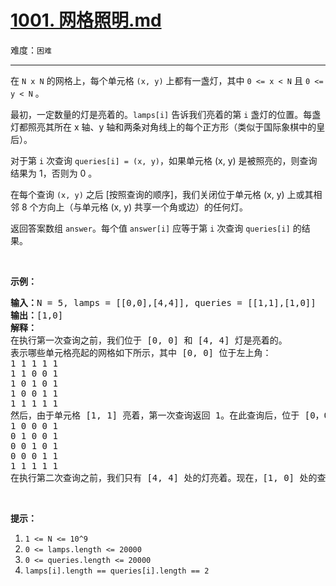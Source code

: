 # [1001. 网格照明.md](https://leetcode-cn.com/problems/grid-illumination)

难度：`困难`

---

<p>在&nbsp;<code>N x N</code>&nbsp;的网格上，每个单元格&nbsp;<code>(x, y)</code>&nbsp;上都有一盏灯，其中&nbsp;<code>0 &lt;= x &lt; N</code>&nbsp;且&nbsp;<code>0 &lt;= y &lt; N</code> 。</p>

<p>最初，一定数量的灯是亮着的。<code>lamps[i]</code>&nbsp;告诉我们亮着的第 <code>i</code> 盏灯的位置。每盏灯都照亮其所在 x 轴、y 轴和两条对角线上的每个正方形（类似于国际象棋中的皇后）。</p>

<p>对于第 <code>i</code> 次查询&nbsp;<code>queries[i] = (x, y)</code>，如果单元格 (x, y) 是被照亮的，则查询结果为 1，否则为 0 。</p>

<p>在每个查询 <code>(x, y)</code> 之后 [按照查询的顺序]，我们关闭位于单元格 (x, y) 上或其相邻 8 个方向上（与单元格 (x, y) 共享一个角或边）的任何灯。</p>

<p>返回答案数组 <code>answer</code>。每个值 <code>answer[i]</code> 应等于第 <code>i</code>&nbsp;次查询&nbsp;<code>queries[i]</code>&nbsp;的结果。</p>

<p>&nbsp;</p>

<p><strong>示例：</strong></p>

<pre><strong>输入：</strong>N = 5, lamps = [[0,0],[4,4]], queries = [[1,1],[1,0]]
<strong>输出：</strong>[1,0]
<strong>解释： </strong>
在执行第一次查询之前，我们位于 [0, 0] 和 [4, 4] 灯是亮着的。
表示哪些单元格亮起的网格如下所示，其中 [0, 0] 位于左上角：
1 1 1 1 1
1 1 0 0 1
1 0 1 0 1
1 0 0 1 1
1 1 1 1 1
然后，由于单元格 [1, 1] 亮着，第一次查询返回 1。在此查询后，位于 [0，0] 处的灯将关闭，网格现在如下所示：
1 0 0 0 1
0 1 0 0 1
0 0 1 0 1
0 0 0 1 1
1 1 1 1 1
在执行第二次查询之前，我们只有 [4, 4] 处的灯亮着。现在，[1, 0] 处的查询返回 0，因为该单元格不再亮着。
</pre>

<p>&nbsp;</p>

<p><strong>提示：</strong></p>

<ol>
	<li><code>1 &lt;= N &lt;= 10^9</code></li>
	<li><code>0 &lt;= lamps.length &lt;= 20000</code></li>
	<li><code>0 &lt;= queries.length &lt;= 20000</code></li>
	<li><code>lamps[i].length == queries[i].length == 2</code></li>
</ol>
